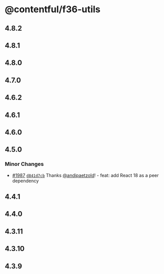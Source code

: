 # @contentful/f36-utils

## 4.8.2

## 4.8.1

## 4.8.0

## 4.7.0

## 4.6.2

## 4.6.1

## 4.6.0

## 4.5.0

### Minor Changes

- [#1987](https://github.com/contentful/forma-36/pull/1987) [`d841d7cb`](https://github.com/contentful/forma-36/commit/d841d7cbf74b20192028591197bc42df3d2ebc2e) Thanks [@andipaetzold](https://github.com/andipaetzold)! - feat: add React 18 as a peer dependency

## 4.4.1

## 4.4.0

## 4.3.11

## 4.3.10

## 4.3.9
